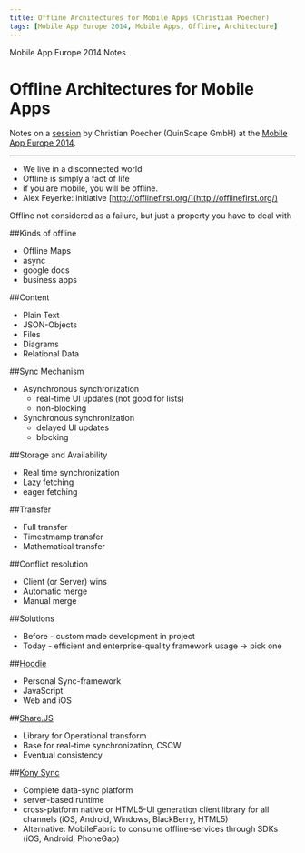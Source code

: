 ```yaml
---
title: Offline Architectures for Mobile Apps (Christian Poecher)
tags: [Mobile App Europe 2014, Mobile Apps, Offline, Architecture]
---
```


Mobile App Europe 2014 Notes

Offline Architectures for Mobile Apps
===
Notes on a [session](http://mobileappeurope.com/talks/offline-architectures-mobile-apps/ "Offline Architectures for Mobile Apps")
by Christian Poecher (QuinScape GmbH) 
at the [Mobile App Europe 2014](http://mobileappeurope.com/).

---

* We live in a disconnected world
* Offline is simply a fact of life
* if you are mobile, you will be offline.
* Alex Feyerke: initiative [http://offlinefirst.org/](http://offlinefirst.org/)

Offline not considered as a failure, but just a property you have to deal with

##Kinds of offline
* Offline Maps
* async
* google docs
* business apps

##Content
* Plain Text
* JSON-Objects
* Files
* Diagrams
* Relational Data

##Sync Mechanism
* Asynchronous synchronization
    * real-time UI updates (not good for lists)
    * non-blocking
* Synchronous synchronization
    * delayed UI updates
    * blocking

##Storage and Availability
* Real time synchronization
* Lazy fetching
* eager fetching

##Transfer
* Full transfer
* Timestmamp transfer
* Mathematical transfer

##Conflict resolution
* Client (or Server) wins
* Automatic merge
* Manual merge

##Solutions
* Before - custom made development in project
* Today - efficient and enterprise-quality framework usage -> pick one

##[Hoodie](http://hood.ie/)
* Personal Sync-framework
* JavaScript
* Web and iOS

##[Share.JS](http://sharejs.org/)
* Library for Operational transform
* Base for real-time synchronization, CSCW
* Eventual consistency

##[Kony Sync](http://www.kony.com/products/development/sync)
* Complete data-sync platform
* server-based runtime
* cross-platform native or HTML5-UI generation client library for all channels (iOS, Android, Windows, BlackBerry, HTML5)
* Alternative: MobileFabric to consume offline-services through SDKs (iOS, Android, PhoneGap)
